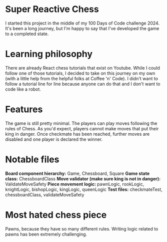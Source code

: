 # Super Reactive Chess

I started this project in the middle of my 100 Days of Code challenge 2024. It's been a long journey, but I'm happy to say that I've developed the game to a completed state.

# Learning philosophy

There are already React chess tutorials that exist on Youtube. While I could follow one of those tutorials, I decided to take on this journey on my own (with a little help from the helpful folks at Coffee 'n' Code). I didn't want to follow a tutorial line for line because anyone can do that and I don't want to code like a robot.

# Features

The game is still pretty minimal. The players can play moves following the rules of Chess. As you'd expect, players cannot make moves that put their king in danger. Once checkmate has been reached, further moves are disabled and one player is declared the winner.

# Notable files

<b>Board component hierarchy:</b> Game, Chessboard, Square
<b>Game state class:</b> ChessboardClass
<b>Move validator (make sure king is not in danger):</b> ValidateMoveSafety
<b>Piece movement logic: </b> pawnLogic, rookLogic, knightLogic, bishopLogic, kingLogic, queenLogic
<b>Test files:</b> checkmateTest, chessboardClass, validateMoveSafety

# Most hated chess piece

Pawns, because they have so many different rules. Writing logic related to pawns has been extremely challenging.